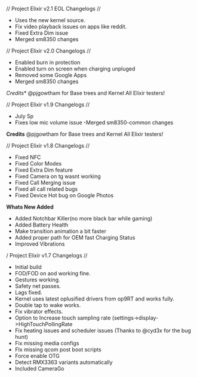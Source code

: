 // Project Elixir v2.1 EOL Changelogs //
 - Uses the new kernel source.
 - Fix video playback issues on apps like reddit.
 - Fixed Extra Dim issue
 - Merged sm8350 changes

// Project Elixir v2.0 Changelogs //

- Enabled burn in protection
- Enabled turn on screen when charging unpluged
- Removed some Google Apps
- Merged sm8350 changes

*Credits**
@pjgowtham for Base trees and Kernel
All Elixir testers!

// Project Elixir v1.9 Changelogs //

- July Sp
- Fixes low mic volume issue
 -Merged sm8350-common changes

**Credits** 
@pjgowtham for Base trees and Kernel
All Elixir testers!

// Project Elixir v1.8 Changelogs //

* Fixed NFC
* Fixed Color Modes
* Fixed Extra Dim feature
* Fixed Camera on tg wasnt working
* Fixed Call Merging issue
* Fixed all call related bugs
* Fixed Device Hot bug on Google Photos

**Whats New Added**
* Added Notchbar Killer(no more black bar while gaming)
* Added Battery Health 
* Make transition animation a bit faster
* Added proper path for OEM fast Charging Status
* Improved Vibrations

/ Project Elixir v1.7 Changelogs //

* Initial build
* FOD/FOD on aod working fine.
* Gestures working.
* Safety net passes.
* Lags fixed.
* Kernel uses latest oplusified drivers from op9RT and works fully.
* Double tap to wake works.
* Fix vibrator effects.
* Option to Increase touch sampling rate (settings->display->HighTouchPollingRate
* Fix heating issues and scheduler issues (Thanks to @cyd3x for the bug hunt)
* Fix missing media configs
* FIx missing qcom post boot scripts
* Force enable OTG
* Detect RMX3363 variants automatically
* Included CameraGo
